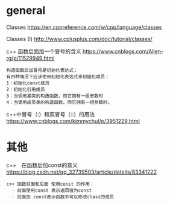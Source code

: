
# general

Classes https://en.cppreference.com/w/cpp/language/classes

Classes (I) http://www.cplusplus.com/doc/tutorial/classes/

c++ 函数后面加一个冒号的含义 https://www.cnblogs.com/Allen-rg/p/11529949.html
```console
构造函数后加冒号是初始化表达式：
有四种情况下应该使用初始化表达式来初始化成员：
1：初始化const成员
2：初始化引用成员
3：当调用基类的构造函数，而它拥有一组参数时
4：当调用成员类的构造函数，而它拥有一组参数时。
```

c++中冒号（:）和双冒号（::）的用法 https://www.cnblogs.com/kimmychul/p/3951229.html

# 其他

c++　在函数后加const的意义 https://blog.csdn.net/qq_32739503/article/details/83341222
```console
c++ 函数前面和后面 使用const 的作用：
  · 前面使用const 表示返回值为const
  · 后面加 const表示函数不可以修改class的成员
```
